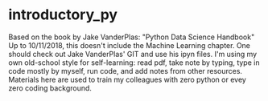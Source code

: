 # introductory_py
Based on the book by Jake VanderPlas: "Python Data Science Handbook"
Up to 10/11/2018, this doesn't include the Machine Learning chapter.
One should check out Jake VanderPlas' GIT and use his ipyn files.
I'm using my own old-school style for self-learning: read pdf, take note by typing, type in code mostly by myself, run code, and add notes from other resources.
Materials here are used to train my colleagues with zero python or evey zero coding background.

